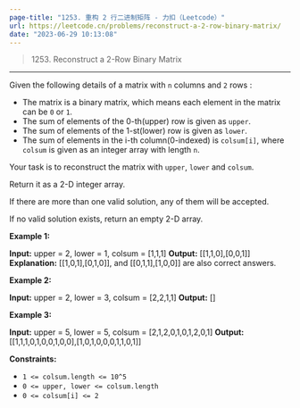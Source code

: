 ```yaml
---
page-title: "1253. 重构 2 行二进制矩阵 - 力扣（Leetcode）"
url: https://leetcode.cn/problems/reconstruct-a-2-row-binary-matrix/
date: "2023-06-29 10:13:08"
---
```


> 1253\. Reconstruct a 2-Row Binary Matrix

---

Given the following details of a matrix with `n` columns and `2` rows :

-   The matrix is a binary matrix, which means each element in the matrix can be `0` or `1`.
-   The sum of elements of the 0-th(upper) row is given as `upper`.
-   The sum of elements of the 1-st(lower) row is given as `lower`.
-   The sum of elements in the i-th column(0-indexed) is `colsum[i]`, where `colsum` is given as an integer array with length `n`.

Your task is to reconstruct the matrix with `upper`, `lower` and `colsum`.

Return it as a 2-D integer array.

If there are more than one valid solution, any of them will be accepted.

If no valid solution exists, return an empty 2-D array.

**Example 1:**

**Input:** upper = 2, lower = 1, colsum = \[1,1,1\]
**Output:** \[\[1,1,0\],\[0,0,1\]\]
**Explanation:** \[\[1,0,1\],\[0,1,0\]\], and \[\[0,1,1\],\[1,0,0\]\] are also correct answers.

**Example 2:**

**Input:** upper = 2, lower = 3, colsum = \[2,2,1,1\]
**Output:** \[\]

**Example 3:**

**Input:** upper = 5, lower = 5, colsum = \[2,1,2,0,1,0,1,2,0,1\]
**Output:** \[\[1,1,1,0,1,0,0,1,0,0\],\[1,0,1,0,0,0,1,1,0,1\]\]

**Constraints:**

-   `1 <= colsum.length <= 10^5`
-   `0 <= upper, lower <= colsum.length`
-   `0 <= colsum[i] <= 2`